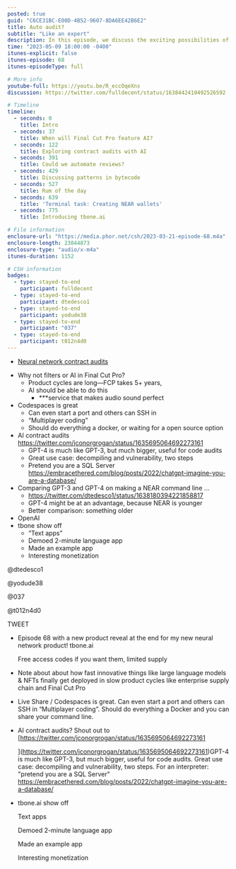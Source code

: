 ```yaml
---
posted: true
guid: "C6CE31BC-E00D-4B52-9607-8DA6EE42B6E2"
title: Auto audit?
subtitle: "Like an expert"
description: In this episode, we discuss the exciting possibilities of AI in Final Cut Pro and touch upon contract audits using AI. We delve into automating reviews, patterns in bytecode, and features of Codespaces. A significant part of the discussion is focused on the intriguing potential of GPT-4 in code audits and comparing GPT-3 and GPT-4 in creating a NEAR command line. An exciting new product, tbone.ai, is introduced towards the end. 
time: "2023-05-09 18:00:00 -0400"
itunes-explicit: false
itunes-episode: 68
itunes-episodeType: full

# More info
youtube-full: https://youtu.be/R_eccOqeXns
discussion: https://twitter.com/fulldecent/status/1638442410492526592

# Timeline
timeline:
  - seconds: 0
    title: Intro
  - seconds: 37
    title: When will Final Cut Pro feature AI?
  - seconds: 122
    title: Exploring contract audits with AI
  - seconds: 391
    title: Could we automate reviews?
  - seconds: 429
    title: Discussing patterns in bytecode
  - seconds: 527
    title: Rum of the day
  - seconds: 639
    title: 'Terminal task: Creating NEAR wallets'
  - seconds: 775
    title: Introducing tbone.ai

# File information
enclosure-url: "https://media.phor.net/csh/2023-03-21-episode-68.m4a"
enclosure-length: 23044873
enclosure-type: "audio/x-m4a"
itunes-duration: 1152

# CSH information
badges:
  - type: stayed-to-end
    participant: fulldecent
  - type: stayed-to-end
    participant: dtedesco1
  - type: stayed-to-end
    participant: yodude38
  - type: stayed-to-end
    participant: "037"
  - type: stayed-to-end
    participant: t012n4d0
---
```


- [Neural network contract audits](https://twitter.com/jconorgrogan/status/1635695064692273161)

<!--end of quick notes-->

- Why not filters or AI in Final Cut Pro?
  - Product cycles are long—FCP takes 5+ years, 
  - AI should be able to do this
    - ***service that makes audio sound perfect
- Codespaces is great
  - Can even start a port and others can SSH in
  - “Multiplayer coding”
  - Should do everything a docker, or waiting for a open source option
- AI contract audits https://twitter.com/jconorgrogan/status/1635695064692273161
  - GPT-4 is much like GPT-3, but much bigger, useful for code audits
  - Great use case: decompiling and vulnerability, two steps
  - Pretend you are a SQL Server https://embracethered.com/blog/posts/2022/chatgpt-imagine-you-are-a-database/ 
- Comparing GPT-3 and GPT-4 on making a NEAR command line …
  - https://twitter.com/dtedesco1/status/1638180394221858817
  - GPT-4 might be at an advantage, because NEAR is younger
  - Better comparison: something older
- OpenAI
- tbone show off
  - “Text apps”
  - Demoed 2-minute language app
  - Made an example app
  - Interesting monetization

@dtedesco1

@yodude38

@037

@t012n4d0

TWEET

- Episode 68 with a new product reveal at the end for my new neural network product! tbone.ai

  Free access codes if you want them, limited supply

- Note about about how fast innovative things like large language models & NFTs finally get deployed in slow product cycles like enterprise supply chain and Final Cut Pro

- Live Share / Codespaces is great. Can even start a port and others can SSH in “Multiplayer coding”. Should do everything a Docker and you can share your command line.

- AI contract audits? Shout out to [https://twitter.com/jconorgrogan/status/1635695064692273161
  
  ](https://twitter.com/jconorgrogan/status/1635695064692273161)GPT-4 is much like GPT-3, but much bigger, useful for code audits. Great use case: decompiling and vulnerability, two steps. For an interpreter: "pretend you are a SQL Server" https://embracethered.com/blog/posts/2022/chatgpt-imagine-you-are-a-database/ 

- tbone.ai show off

  Text apps

  Demoed 2-minute language app

  Made an example app

  Interesting monetization

# 